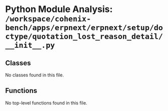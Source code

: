 # Python Module Analysis: `/workspace/cohenix-bench/apps/erpnext/erpnext/setup/doctype/quotation_lost_reason_detail/__init__.py`

## Classes

No classes found in this file.


## Functions

No top-level functions found in this file.
